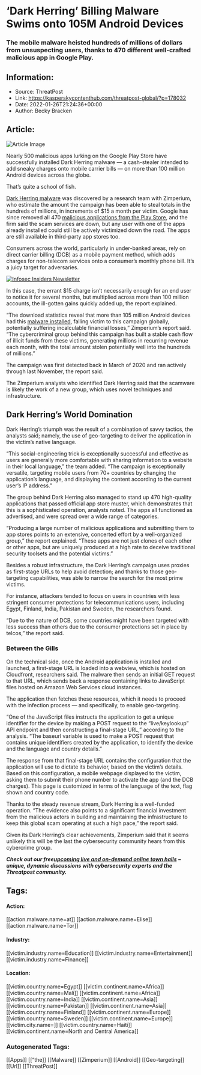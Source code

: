 # ‘Dark Herring’ Billing Malware Swims onto 105M Android Devices
### The mobile malware heisted hundreds of millions of dollars from unsuspecting users, thanks to 470 different well-crafted malicious app in Google Play.

## Information:
+ Source: ThreatPost
+ Link: https://kasperskycontenthub.com/threatpost-global/?p=178032
+ Date: 2022-01-26T21:24:36+00:00
+ Author: Becky Bracken


## Article:
![Article Image](https://media.threatpost.com/wp-content/uploads/sites/103/2022/01/26154151/phish-school-of-fish-scaled.jpeg)

Nearly 500 malicious apps lurking on the Google Play Store have successfully installed Dark Herring malware — a cash-stealer intended to add sneaky charges onto mobile carrier bills — on more than 100 million Android devices across the globe.


That’s quite a school of fish.


[Dark Herring malware](https://blog.zimperium.com/dark-herring-android-scamware-exceeds-100m-installations/) was discovered by a research team with Zimperium, who estimate the amount the campaign has been able to steal totals in the hundreds of millions, in increments of $15 a month per victim. Google has since removed all 470 [malicious applications from the Play Store](https://threatpost.com/threat-actors-androids-flubot-teabot-campaigns/177991/), and the firm said the scam services are down, but any user with one of the apps already installed could still be actively victimized down the road. The apps are still available in third-party app stores too.


Consumers across the world, particularly in under-banked areas, rely on direct carrier billing (DCB) as a mobile payment method, which adds charges for non-telecom services onto a consumer’s monthly phone bill. It’s a juicy target for adversaries.


[![Infosec Insiders Newsletter](https://media.threatpost.com/wp-content/uploads/sites/103/2021/07/10165815/infosec_insiders_in_article_promo.png)](https://threatpost.com/infosec-insider-subscription-page/?utm_source=ART&utm_medium=ART&utm_campaign=InfosecInsiders_Newsletter_Promo/)


In this case, the errant $15 charge isn’t necessarily enough for an end user to notice it for several months, but multiplied across more than 100 million accounts, the ill-gotten gains quickly added up, the report explained.


“The download statistics reveal that more than 105 million Android devices had this [malware installed](https://threatpost.com/macos-malware-dazzlespy-watering-hole-attacks/177943/), falling victim to this campaign globally, potentially suffering incalculable financial losses,” Zimperium’s report said. “The cybercriminal group behind this campaign has built a stable cash flow of illicit funds from these victims, generating millions in recurring revenue each month, with the total amount stolen potentially well into the hundreds of millions.”


The campaign was first detected back in March of 2020 and ran actively through last November, the report said.


The Zimperium analysts who identified Dark Herring said that the scamware is likely the work of a new group, which uses novel techniques and infrastructure.


**Dark Herring’s World Domination**
-----------------------------------


Dark Herring’s triumph was the result of a combination of savvy tactics, the analysts said; namely, the use of geo-targeting to deliver the application in the victim’s native language.


“This social-engineering trick is exceptionally successful and effective as users are generally more comfortable with sharing information to a website in their local language,” the team added. “The campaign is exceptionally versatile, targeting mobile users from 70+ countries by changing the application’s language, and displaying the content according to the current user’s IP address.”


The group behind Dark Herring also managed to stand up 470 high-quality applications that passed official app store muster, which demonstrates that this is a sophisticated operation, analysts noted. The apps all functioned as advertised, and were spread over a wide range of categories.


“Producing a large number of malicious applications and submitting them to app stores points to an extensive, concerted effort by a well-organized group,” the report explained. “These apps are not just clones of each other or other apps, but are uniquely produced at a high rate to deceive traditional security toolsets and the potential victims.”


Besides a robust infrastructure, the Dark Herring’s campaign uses proxies as first-stage URLs to help avoid detection; and thanks to those geo-targeting capabilities, was able to narrow the search for the most prime victims.


For instance, attackers tended to focus on users in countries with less stringent consumer protections for telecommunications users, including Egypt, Finland, India, Pakistan and Sweden, the researchers found.


“Due to the nature of DCB, some countries might have been targeted with less success than others due to the consumer protections set in place by telcos,” the report said.


### **Between the Gills**


On the technical side, once the Android application is installed and launched, a first-stage URL is loaded into a webview, which is hosted on Cloudfront, researchers said. The malware then sends an initial GET request to that URL, which sends back a response containing links to JavaScript files hosted on Amazon Web Services cloud instances.


The application then fetches these resources, which it needs to proceed with the infection process — and specifically, to enable geo-targeting.


“One of the JavaScript files instructs the application to get a unique identifier for the device by making a POST request to the “live/keylookup” API endpoint and then constructing a final-stage URL,” according to the analysis. “The baseurl variable is used to make a POST request that contains unique identifiers created by the application, to identify the device and the language and country details.”


The response from that final-stage URL contains the configuration that the application will use to dictate its behavior, based on the victim’s details. Based on this configuration, a mobile webpage displayed to the victim, asking them to submit their phone number to activate the app (and the DCB charges). This page is customized in terms of the language of the text, flag shown and country code.


Thanks to the steady revenue stream, Dark Herring is a well-funded operation. “The evidence also points to a significant financial investment from the malicious actors in building and maintaining the infrastructure to keep this global scam operating at such a high pace,” the report said.


Given its Dark Herring’s clear achievements, Zimperium said that it seems unlikely this will be the last the cybersecurity community hears from this cybercrime group.


***Check out our free***[***upcoming live and on-demand online town halls***](https://threatpost.com/category/webinars/) ***– unique, dynamic discussions with cybersecurity experts and the Threatpost community.***





## Tags:

#### Action:
[[action.malware.name=at]] [[action.malware.name=Elise]] [[action.malware.name=Tor]]

#### Industry:
[[victim.industry.name=Education]] [[victim.industry.name=Entertainment]] [[victim.industry.name=Finance]]

#### Location:
[[victim.country.name=Egypt]] [[victim.continent.name=Africa]] [[victim.country.name=Mali]] [[victim.continent.name=Africa]] [[victim.country.name=India]] [[victim.continent.name=Asia]] [[victim.country.name=Pakistan]] [[victim.continent.name=Asia]] [[victim.country.name=Finland]] [[victim.continent.name=Europe]] [[victim.country.name=Sweden]] [[victim.continent.name=Europe]] [[victim.city.name=]] [[victim.country.name=Haiti]] [[victim.continent.name=North and Central America]]

### Autogenerated Tags:
[[Apps]] [[“the]] [[Malware]] [[Zimperium]] [[Android]] [[Geo-targeting]] [[Url]] [[ThreatPost]]

